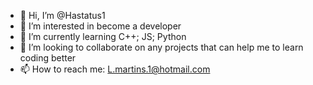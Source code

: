 - 👋 Hi, I’m @Hastatus1
- 👀 I’m interested in become a developer
- 🌱 I’m currently learning C++; JS; Python
- 💞️ I’m looking to collaborate on any projects that can help me to learn coding better
- 📫 How to reach me: L.martins.1@hotmail.com

<!---
Hastatus1/Hastatus1 is a ✨ special ✨ repository because its `README.md` (this file) appears on your GitHub profile.
You can click the Preview link to take a look at your changes.
--->
